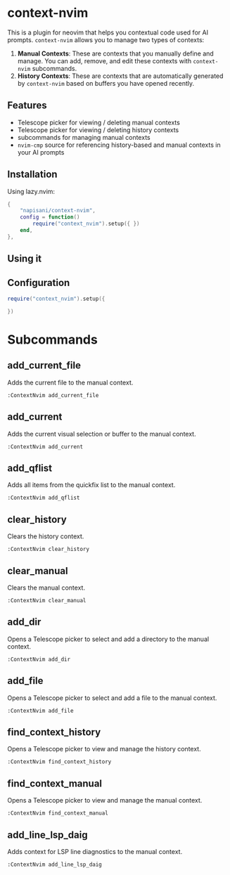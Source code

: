 # context-nvim 

This is a plugin for neovim that helps you contextual code used for AI prompts.
`context-nvim` allows you to manage two types of contexts: 
1. **Manual Contexts**: These are contexts that you manually define and manage. You can add, remove, and edit these contexts with `context-nvim` subcommands.
2. **History Contexts**: These are contexts that are automatically generated by `context-nvim` based on buffers you have opened recently. 


## Features 
* Telescope picker for viewing / deleting manual contexts
* Telescope picker for viewing / deleting history contexts
* subcommands for managing manual contexts 
* `nvim-cmp` source for referencing history-based and manual contexts in your AI prompts 


## Installation

Using lazy.nvim:
```lua
{
    "napisani/context-nvim",
    config = function()
        require("context_nvim").setup({ })
    end,
},


```
## Using it


## Configuration

```lua
require("context_nvim").setup({ 

})
```

# Subcommands

## add_current_file
Adds the current file to the manual context.
```
:ContextNvim add_current_file
```

## add_current
Adds the current visual selection or buffer to the manual context.
```
:ContextNvim add_current
```

## add_qflist
Adds all items from the quickfix list to the manual context.
```
:ContextNvim add_qflist
```

## clear_history
Clears the history context.
```
:ContextNvim clear_history
```

## clear_manual
Clears the manual context.
```
:ContextNvim clear_manual
```

## add_dir
Opens a Telescope picker to select and add a directory to the manual context.
```
:ContextNvim add_dir
```

## add_file
Opens a Telescope picker to select and add a file to the manual context.
```
:ContextNvim add_file
```

## find_context_history
Opens a Telescope picker to view and manage the history context.
```
:ContextNvim find_context_history
```

## find_context_manual
Opens a Telescope picker to view and manage the manual context.
```
:ContextNvim find_context_manual
```

## add_line_lsp_daig
Adds context for LSP line diagnostics to the manual context.
```
:ContextNvim add_line_lsp_daig

